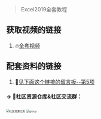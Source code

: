 >  Excel2019全套教程



## 获取视频的链接

1. 🔥[全套视频](https://mp.weixin.qq.com/s/8K1AKQ9l1cUXOc3ZdEdeBw)



## 配套资料的链接

1. 🌟[见下面这个链接的留言板--第5项](https://mp.weixin.qq.com/s/4usm_fybBpIw3K6f6ceMSA)

#### → 🚀社区资源仓库&社区交流群：
<img src="https://img-blog.csdnimg.cn/202012301808527.jpg?x-oss-process=image/watermark,type_ZmFuZ3poZW5naGVpdGk,shadow_10,text_aHR0cHM6Ly9ibG9nLmNzZG4ubmV0L3dlaXhpbl80MjMyMTUxNw==,size_16,color_FFFFFF,t_70#pic_center" alt="社区资源仓库" style="zoom: 50%;" />
<img src="https://img-blog.csdnimg.cn/20201230181619243.jpg?x-oss-process=image/watermark,type_ZmFuZ3poZW5naGVpdGk,shadow_10,text_aHR0cHM6Ly9ibG9nLmNzZG4ubmV0L3dlaXhpbl80MjMyMTUxNw==,size_16,color_FFFFFF,t_70#pic_center" alt="group" style="zoom: 50%;" />
